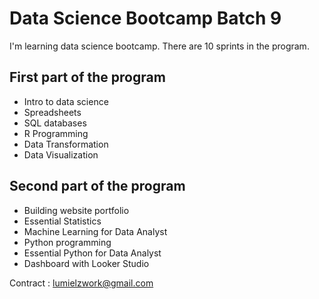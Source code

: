 # Data Science Bootcamp Batch 9

I'm learning data science bootcamp. There are 10 sprints in the program.

## First part of the program

- Intro to data science
- Spreadsheets
- SQL databases
- R Programming
- Data Transformation
- Data Visualization

## Second part of the program

- Building website portfolio
- Essential Statistics
- Machine Learning for Data Analyst
- Python programming
- Essential Python for Data Analyst
- Dashboard with Looker Studio

Contract : lumielzwork@gmail.com
